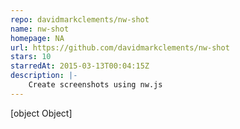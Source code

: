 ```yaml
---
repo: davidmarkclements/nw-shot
name: nw-shot
homepage: NA
url: https://github.com/davidmarkclements/nw-shot
stars: 10
starredAt: 2015-03-13T00:04:15Z
description: |-
    Create screenshots using nw.js
---
```


[object Object]
